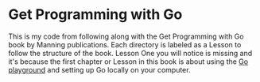 # Get Programming with Go
This is my code from following along with the Get Programming with Go book
by Manning publications. Each directory is labeled as a Lesson to follow 
the structure of the book. Lesson One you will notice is missing and it's
because the first chapter or Lesson in this book is about using the [Go 
playground](https://go.dev/play/) and setting up Go locally on your computer. 